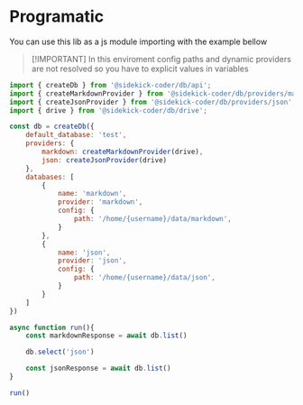 # Programatic 

You can use this lib as a js module importing with the example bellow 

> [!IMPORTANT] In this enviroment config paths and dynamic providers are not resolved so you have to explicit values in variables

```js 
import { createDb } from '@sidekick-coder/db/api';
import { createMarkdownProvider } from '@sidekick-coder/db/providers/markdown';
import { createJsonProvider } from '@sidekick-coder/db/providers/json';
import { drive } from '@sidekick-coder/db/drive';

const db = createDb({
    default_database: 'test',
    providers: {
        markdown: createMarkdownProvider(drive),
        json: createJsonProvider(drive)
    },
    databases: [
        {
            name: 'markdown',
            provider: 'markdown',
            config: {
                path: '/home/{username}/data/markdown',
            }
        },
        {
            name: 'json',
            provider: 'json',
            config: {
                path: '/home/{username}/data/json',
            }
        }
    ]
})

async function run(){
    const markdownResponse = await db.list()

    db.select('json')

    const jsonResponse = await db.list()
}

run()

```
